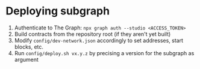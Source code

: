 # Deploying subgraph

1. Authenticate to The Graph: `npx graph auth --studio <ACCESS_TOKEN>`
2. Build contracts from the repository root (if they aren't yet built)
3. Modify `config/dev-network.json` accordingly to set addresses, start blocks, etc.
4. Run `config/deploy.sh vx.y.z` by precising a version for the subgraph as argument
